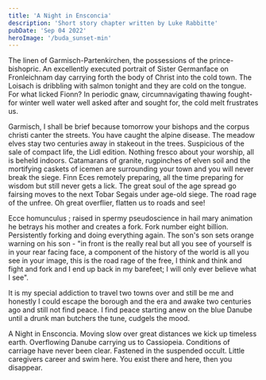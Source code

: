 ```yaml
---
title: 'A Night in Ensconcia'
description: 'Short story chapter written by Luke Rabbitte'
pubDate: 'Sep 04 2022'
heroImage: '/buda_sunset-min'
---
```


The linen of Garmisch-Partenkirchen, the possessions of the prince-bishopric. An excellently executed portrait of Sister Germanface on Fronleichnam day carrying forth the body of Christ into the cold town. The Loisach is dribbling with salmon tonight and they are cold on the tongue. For what licked Fionn? In periodic gnaw, circumnavigating thawing fought-for winter well water well asked after and sought for, the cold melt frustrates us.

Garmisch, I shall be brief because tomorrow your bishops and the corpus christi canter the streets. You have caught the alpine disease. The meadow elves stay two centuries away in stakeout in the trees. Suspicious of the sale of compact life, the Lidl edition. Nothing fresco about your worship, all is beheld indoors. Catamarans of granite, rugpinches of elven soil and the mortifying caskets of icemen are surrounding your town and you will never break the siege. Finn Eces remotely preparing, all the time preparing for wisdom but still never gets a lick. The great soul of the age spread go fairsing moves to the next Tobar Segais under age-old siege. The road rage of the unfree. Oh great overflier, flatten us to roads and see!

Ecce homunculus ; raised in spermy pseudoscience in hail mary animation he betrays his mother and creates a fork. Fork number eight billion. Persistently forking and doing everything again. The son's son sets orange warning on his son - "in front is the really real but all you see of yourself is in your rear facing face, a component of the history of the world is all you see in your image, this is the road rage of the free, I think and think and fight and fork and I end up back in my barefeet; I will only ever believe what I see".

It is my special addiction to travel two towns over and still be me and honestly I could escape the borough and the era and awake two centuries ago and still not find peace. I find peace starting anew on the blue Danube until a drunk man butchers the tune, cudgels the mood.

A Night in Ensconcia. Moving slow over great distances we kick up timeless earth. Overflowing Danube carrying us to Cassiopeia. Conditions of carriage have never been clear. Fastened in the suspended occult. Little caregivers career and swim here. You exist there and here, then you disappear.
